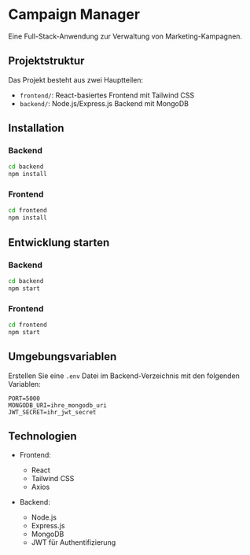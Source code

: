 # Campaign Manager

Eine Full-Stack-Anwendung zur Verwaltung von Marketing-Kampagnen.

## Projektstruktur

Das Projekt besteht aus zwei Hauptteilen:
- `frontend/`: React-basiertes Frontend mit Tailwind CSS
- `backend/`: Node.js/Express.js Backend mit MongoDB

## Installation

### Backend
```bash
cd backend
npm install
```

### Frontend
```bash
cd frontend
npm install
```

## Entwicklung starten

### Backend
```bash
cd backend
npm start
```

### Frontend
```bash
cd frontend
npm start
```

## Umgebungsvariablen

Erstellen Sie eine `.env` Datei im Backend-Verzeichnis mit den folgenden Variablen:
```
PORT=5000
MONGODB_URI=ihre_mongodb_uri
JWT_SECRET=ihr_jwt_secret
```

## Technologien

- Frontend:
  - React
  - Tailwind CSS
  - Axios

- Backend:
  - Node.js
  - Express.js
  - MongoDB
  - JWT für Authentifizierung
